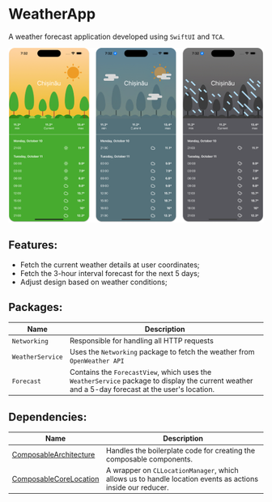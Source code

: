 # WeatherApp

A weather forecast application developed using `SwiftUI` and `TCA`.

![Demo](.gitassets/demo.png)

## Features:
- Fetch the current weather details at user coordinates;
- Fetch the 3-hour interval forecast for the next 5 days;
- Adjust design based on weather conditions;

## Packages:
|Name|Description|
|-|-|
|`Networking`|Responsible for handling all HTTP requests|
|`WeatherService`|Uses the `Networking` package to fetch the weather from `OpenWeather API`|
|`Forecast`|Contains the `ForecastView`, which uses the `WeatherService` package to display the current weather and a 5-day forecast at the user's location.|

## Dependencies:
|Name|Description|
|-|-|
|[ComposableArchitecture](https://github.com/pointfreeco/swift-composable-architecture)|Handles the boilerplate code for creating the composable components.|
|[ComposableCoreLocation](https://github.com/pointfreeco/composable-core-location)|A wrapper on `CLLocationManager`, which allows us to handle location events as actions inside our reducer.|
